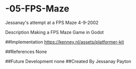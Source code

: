 # -05-FPS-Maze
Jessanay's attempt at a FPS Maze 4-9-2002

Description
Making a FPS Maze Game in Godot

##Implementation 
https://kenney.nl/assets/platformer-kit

##References 
None

##Future Development 
none
##Created By
Jessanay Payton 
